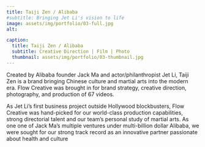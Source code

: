 ```yaml
---
title: Taiji Zen / Alibaba
#subtitle: Bringing Jet Li's vision to life
image: assets/img/portfolio/03-full.jpg
alt: 

caption:
  title: Taiji Zen / Alibaba
  subtitle: Creative Direction | Film | Photo
  thumbnail: assets/img/portfolio/03-thumbnail.jpg
---
```

Created by Alibaba founder Jack Ma and actor/philanthropist Jet Li, Taiji Zen is a brand bringing Chinese culture and martial arts into the modern era. Flow Creative was brought in for brand strategy, creative direction, photography, and production of 67 videos.

As Jet Li’s first business project outside Hollywood blockbusters, Flow Creative was hand-picked for our world-class production capabilities, strong directorial talent and our team’s personal study of martial arts. As one one of Jack Ma’s multiple ventures under multi-billion dollar Alibaba, we were sought for our strong track record as an innovative partner passionate about health and culture
